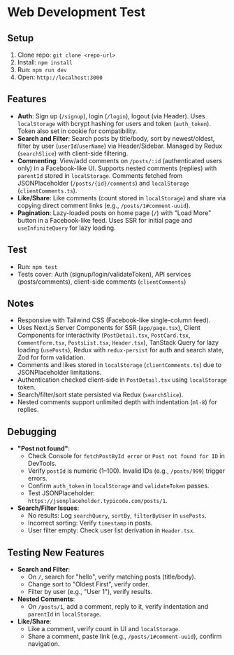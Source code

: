 # Web Development Test

## Setup
1. Clone repo: `git clone <repo-url>`
2. Install: `npm install`
3. Run: `npm run dev`
4. Open: `http://localhost:3000`

## Features
- **Auth**: Sign up (`/signup`), login (`/login`), logout (via Header). Uses `localStorage` with bcrypt hashing for users and token (`auth_token`). Token also set in cookie for compatibility.
- **Search and Filter**: Search posts by title/body, sort by newest/oldest, filter by user (`userId`/`userName`) via Header/Sidebar. Managed by Redux (`searchSlice`) with client-side filtering.
- **Commenting**: View/add comments on `/posts/:id` (authenticated users only) in a Facebook-like UI. Supports nested comments (replies) with `parentId` stored in `localStorage`. Comments fetched from JSONPlaceholder (`/posts/{id}/comments`) and `localStorage` (`clientComments.ts`).
- **Like/Share**: Like comments (count stored in `localStorage`) and share via copying direct comment links (e.g., `/posts/1#comment-uuid`).
- **Pagination**: Lazy-loaded posts on home page (`/`) with "Load More" button in a Facebook-like feed. Uses SSR for initial page and `useInfiniteQuery` for lazy loading.

## Test
- Run: `npm test`
- Tests cover: Auth (signup/login/validateToken), API services (posts/comments), client-side comments (`clientComments`)

## Notes
- Responsive with Tailwind CSS (Facebook-like single-column feed).
- Uses Next.js Server Components for SSR (`app/page.tsx`), Client Components for interactivity (`PostDetail.tsx`, `PostCard.tsx`, `CommentForm.tsx`, `PostsList.tsx`, `Header.tsx`), TanStack Query for lazy loading (`usePosts`), Redux with `redux-persist` for auth and search state, Zod for form validation.
- Comments and likes stored in `localStorage` (`clientComments.ts`) due to JSONPlaceholder limitations.
- Authentication checked client-side in `PostDetail.tsx` using `localStorage` token.
- Search/filter/sort state persisted via Redux (`searchSlice`).
- Nested comments support unlimited depth with indentation (`ml-8`) for replies.

## Debugging
- **"Post not found"**:
  - Check Console for `fetchPostById error` or `Post not found for ID` in DevTools.
  - Verify `postId` is numeric (1–100). Invalid IDs (e.g., `/posts/999`) trigger errors.
  - Confirm `auth_token` in `localStorage` and `validateToken` passes.
  - Test JSONPlaceholder: `https://jsonplaceholder.typicode.com/posts/1`.
- **Search/Filter Issues**:
  - No results: Log `searchQuery`, `sortBy`, `filterByUser` in `usePosts`.
  - Incorrect sorting: Verify `timestamp` in posts.
  - User filter empty: Check user list derivation in `Header.tsx`.

## Testing New Features
- **Search and Filter**:
  - On `/`, search for "hello", verify matching posts (title/body).
  - Change sort to "Oldest First", verify order.
  - Filter by user (e.g., "User 1"), verify results.
- **Nested Comments**:
  - On `/posts/1`, add a comment, reply to it, verify indentation and `parentId` in `localStorage`.
- **Like/Share**:
  - Like a comment, verify count in UI and `localStorage`.
  - Share a comment, paste link (e.g., `/posts/1#comment-uuid`), confirm navigation.